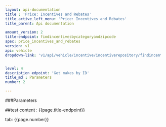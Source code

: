 ```yaml
---
layout: api-documentation
title : 'Price: Incentives and Rebates'
title_active_left_menu: 'Price: Incentives and Rebates'
title_parent: Api documentation

amount_version: 2
title-endpoint: findincentivesbycategoryandzipcode
spec: price_incentives_and_rebates
version: v1
api: vehicle
dropdown-link: 'v1/api/vehicle/incentive/incentiverepository/findincentivesbycategoryandzipcode'


level: 4
description_edpoint: 'Get makes by ID'
title_md : Parameters
number: 2

---
```


###Parameters

##test content : {{page.title-endpoint}} 

tab: {{page.number}}